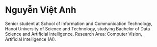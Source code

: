 # Nguyễn Việt Anh
Senior student at School of Information and Communication Technology, Hanoi University of Science and Technology, studying Bachelor of Data Science and Artificial Intelligence.
Research Area: Computer Vision, Artificial Intelligence (AI).
